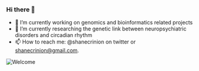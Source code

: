 ### Hi there 👋

<!--
**shanecrinion/shanecrinion** is a ✨ _special_ ✨ repository because its `README.md` (this file) appears on your GitHub profile.

Here are some ideas to get you started:

- 🔭 I’m currently working on ...
- 🌱 I’m currently learning ...
- 👯 I’m looking to collaborate on ...
- 🤔 I’m looking for help with ...
- 💬 Ask me about ...
- 📫 How to reach me: ...
- 😄 Pronouns: ...
- ⚡ Fun fact: ...
-->


- 🔭 I’m currently working on genomics and bioinformatics related projects
- 🌱 I’m currently researching the genetic link between neuropsychiatric disorders and circadian rhythm 
- 📫 How to reach me: @shanecrinion on twitter or shanecrinion@gmail.com.

![Welcome](https://giphy.com/clips/desusandmeroonshowtime-XSJsfIHk9xKfPSMO3S)
